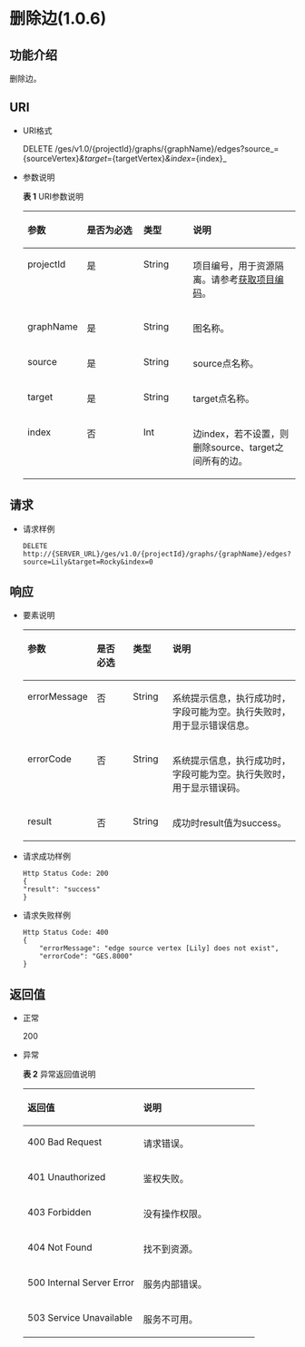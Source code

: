 # 删除边\(1.0.6\)<a name="ges_03_0055"></a>

## 功能介绍<a name="section2962849195032"></a>

删除边。

## URI<a name="section12433616195032"></a>

-   URI格式

    DELETE /ges/v1.0/\{projectId\}/graphs/\{graphName\}/edges?source_=\{sourceVertex\}_&target_=\{targetVertex\}_&index=_\{index\}_


-   参数说明

    **表 1**  URI参数说明

    <a name="table61815032195115"></a>
    <table><thead align="left"><tr id="row3368360195115"><th class="cellrowborder" valign="top" width="19.139999999999997%" id="mcps1.2.5.1.1"><p id="p59635550195123"><a name="p59635550195123"></a><a name="p59635550195123"></a>参数</p>
    </th>
    <th class="cellrowborder" valign="top" width="21.65%" id="mcps1.2.5.1.2"><p id="p65750220195123"><a name="p65750220195123"></a><a name="p65750220195123"></a>是否为必选</p>
    </th>
    <th class="cellrowborder" valign="top" width="18.509999999999998%" id="mcps1.2.5.1.3"><p id="p24167570195123"><a name="p24167570195123"></a><a name="p24167570195123"></a>类型</p>
    </th>
    <th class="cellrowborder" valign="top" width="40.699999999999996%" id="mcps1.2.5.1.4"><p id="p11416153195123"><a name="p11416153195123"></a><a name="p11416153195123"></a>说明</p>
    </th>
    </tr>
    </thead>
    <tbody><tr id="row58432336195115"><td class="cellrowborder" valign="top" width="19.139999999999997%" headers="mcps1.2.5.1.1 "><p id="p7890184195123"><a name="p7890184195123"></a><a name="p7890184195123"></a>projectId</p>
    </td>
    <td class="cellrowborder" valign="top" width="21.65%" headers="mcps1.2.5.1.2 "><p id="p35125185195123"><a name="p35125185195123"></a><a name="p35125185195123"></a>是</p>
    </td>
    <td class="cellrowborder" valign="top" width="18.509999999999998%" headers="mcps1.2.5.1.3 "><p id="p26567706195123"><a name="p26567706195123"></a><a name="p26567706195123"></a>String</p>
    </td>
    <td class="cellrowborder" valign="top" width="40.699999999999996%" headers="mcps1.2.5.1.4 "><p id="p4500539195123"><a name="p4500539195123"></a><a name="p4500539195123"></a>项目编号，用于资源隔离。请参考<a href="获取项目编码-2.md">获取项目编码</a>。</p>
    </td>
    </tr>
    <tr id="row64613726195115"><td class="cellrowborder" valign="top" width="19.139999999999997%" headers="mcps1.2.5.1.1 "><p id="p59667767195123"><a name="p59667767195123"></a><a name="p59667767195123"></a>graphName</p>
    </td>
    <td class="cellrowborder" valign="top" width="21.65%" headers="mcps1.2.5.1.2 "><p id="p1250997195123"><a name="p1250997195123"></a><a name="p1250997195123"></a>是</p>
    </td>
    <td class="cellrowborder" valign="top" width="18.509999999999998%" headers="mcps1.2.5.1.3 "><p id="p34221943195123"><a name="p34221943195123"></a><a name="p34221943195123"></a>String</p>
    </td>
    <td class="cellrowborder" valign="top" width="40.699999999999996%" headers="mcps1.2.5.1.4 "><p id="p20514022195123"><a name="p20514022195123"></a><a name="p20514022195123"></a>图名称。</p>
    </td>
    </tr>
    <tr id="row14131105195115"><td class="cellrowborder" valign="top" width="19.139999999999997%" headers="mcps1.2.5.1.1 "><p id="p56554550195123"><a name="p56554550195123"></a><a name="p56554550195123"></a>source</p>
    </td>
    <td class="cellrowborder" valign="top" width="21.65%" headers="mcps1.2.5.1.2 "><p id="p17515827195123"><a name="p17515827195123"></a><a name="p17515827195123"></a>是</p>
    </td>
    <td class="cellrowborder" valign="top" width="18.509999999999998%" headers="mcps1.2.5.1.3 "><p id="p9495864195123"><a name="p9495864195123"></a><a name="p9495864195123"></a>String</p>
    </td>
    <td class="cellrowborder" valign="top" width="40.699999999999996%" headers="mcps1.2.5.1.4 "><p id="p30967534195123"><a name="p30967534195123"></a><a name="p30967534195123"></a>source点名称。</p>
    </td>
    </tr>
    <tr id="row57391147195115"><td class="cellrowborder" valign="top" width="19.139999999999997%" headers="mcps1.2.5.1.1 "><p id="p26754404195123"><a name="p26754404195123"></a><a name="p26754404195123"></a>target</p>
    </td>
    <td class="cellrowborder" valign="top" width="21.65%" headers="mcps1.2.5.1.2 "><p id="p19623147195123"><a name="p19623147195123"></a><a name="p19623147195123"></a>是</p>
    </td>
    <td class="cellrowborder" valign="top" width="18.509999999999998%" headers="mcps1.2.5.1.3 "><p id="p45971037195123"><a name="p45971037195123"></a><a name="p45971037195123"></a>String</p>
    </td>
    <td class="cellrowborder" valign="top" width="40.699999999999996%" headers="mcps1.2.5.1.4 "><p id="p32666532195123"><a name="p32666532195123"></a><a name="p32666532195123"></a>target点名称。</p>
    </td>
    </tr>
    <tr id="row50172627195115"><td class="cellrowborder" valign="top" width="19.139999999999997%" headers="mcps1.2.5.1.1 "><p id="p57364588195123"><a name="p57364588195123"></a><a name="p57364588195123"></a>index</p>
    </td>
    <td class="cellrowborder" valign="top" width="21.65%" headers="mcps1.2.5.1.2 "><p id="p16020053195123"><a name="p16020053195123"></a><a name="p16020053195123"></a>否</p>
    </td>
    <td class="cellrowborder" valign="top" width="18.509999999999998%" headers="mcps1.2.5.1.3 "><p id="p22555951195123"><a name="p22555951195123"></a><a name="p22555951195123"></a>Int</p>
    </td>
    <td class="cellrowborder" valign="top" width="40.699999999999996%" headers="mcps1.2.5.1.4 "><p id="p15092770195123"><a name="p15092770195123"></a><a name="p15092770195123"></a>边index，若不设置，则删除source、target之间所有的边。</p>
    </td>
    </tr>
    </tbody>
    </table>


## 请求<a name="section62880805195032"></a>

-   请求样例

    ```
    DELETE http://{SERVER_URL}/ges/v1.0/{projectId}/graphs/{graphName}/edges?source=Lily&target=Rocky&index=0
    ```


## 响应<a name="section62834626195032"></a>

-   要素说明

    <a name="table8231697195032"></a>
    <table><thead align="left"><tr id="row54082037195032"><th class="cellrowborder" valign="top" width="16%" id="mcps1.1.5.1.1"><p id="p18568906195032"><a name="p18568906195032"></a><a name="p18568906195032"></a>参数</p>
    </th>
    <th class="cellrowborder" valign="top" width="15%" id="mcps1.1.5.1.2"><p id="p27686440195032"><a name="p27686440195032"></a><a name="p27686440195032"></a>是否必选</p>
    </th>
    <th class="cellrowborder" valign="top" width="15%" id="mcps1.1.5.1.3"><p id="p28009142195032"><a name="p28009142195032"></a><a name="p28009142195032"></a>类型</p>
    </th>
    <th class="cellrowborder" valign="top" width="54%" id="mcps1.1.5.1.4"><p id="p54147996195032"><a name="p54147996195032"></a><a name="p54147996195032"></a>说明</p>
    </th>
    </tr>
    </thead>
    <tbody><tr id="row23911555195032"><td class="cellrowborder" valign="top" width="16%" headers="mcps1.1.5.1.1 "><p id="p57787794195032"><a name="p57787794195032"></a><a name="p57787794195032"></a>errorMessage</p>
    </td>
    <td class="cellrowborder" valign="top" width="15%" headers="mcps1.1.5.1.2 "><p id="p50299762195032"><a name="p50299762195032"></a><a name="p50299762195032"></a>否</p>
    </td>
    <td class="cellrowborder" valign="top" width="15%" headers="mcps1.1.5.1.3 "><p id="p47748939195032"><a name="p47748939195032"></a><a name="p47748939195032"></a>String</p>
    </td>
    <td class="cellrowborder" valign="top" width="54%" headers="mcps1.1.5.1.4 "><p id="p42458820195032"><a name="p42458820195032"></a><a name="p42458820195032"></a>系统提示信息，执行成功时，字段可能为空。执行失败时，用于显示错误信息。</p>
    </td>
    </tr>
    <tr id="row46585060195032"><td class="cellrowborder" valign="top" width="16%" headers="mcps1.1.5.1.1 "><p id="p15293488195032"><a name="p15293488195032"></a><a name="p15293488195032"></a>errorCode</p>
    </td>
    <td class="cellrowborder" valign="top" width="15%" headers="mcps1.1.5.1.2 "><p id="p30813041195032"><a name="p30813041195032"></a><a name="p30813041195032"></a>否</p>
    </td>
    <td class="cellrowborder" valign="top" width="15%" headers="mcps1.1.5.1.3 "><p id="p12828431195032"><a name="p12828431195032"></a><a name="p12828431195032"></a>String</p>
    </td>
    <td class="cellrowborder" valign="top" width="54%" headers="mcps1.1.5.1.4 "><p id="p32470001195032"><a name="p32470001195032"></a><a name="p32470001195032"></a>系统提示信息，执行成功时，字段可能为空。执行失败时，用于显示错误码。</p>
    </td>
    </tr>
    <tr id="row23794560195032"><td class="cellrowborder" valign="top" width="16%" headers="mcps1.1.5.1.1 "><p id="p48311171195032"><a name="p48311171195032"></a><a name="p48311171195032"></a>result</p>
    </td>
    <td class="cellrowborder" valign="top" width="15%" headers="mcps1.1.5.1.2 "><p id="p20890816195032"><a name="p20890816195032"></a><a name="p20890816195032"></a>否</p>
    </td>
    <td class="cellrowborder" valign="top" width="15%" headers="mcps1.1.5.1.3 "><p id="p14434525195032"><a name="p14434525195032"></a><a name="p14434525195032"></a>String</p>
    </td>
    <td class="cellrowborder" valign="top" width="54%" headers="mcps1.1.5.1.4 "><p id="p28345858195032"><a name="p28345858195032"></a><a name="p28345858195032"></a>成功时result值为success。</p>
    </td>
    </tr>
    </tbody>
    </table>

-   请求成功样例

    ```
    Http Status Code: 200
    {
    "result": "success"
    }
    ```

-   请求失败样例

    ```
    Http Status Code: 400
    {
        "errorMessage": "edge source vertex [Lily] does not exist",
        "errorCode": "GES.8000"
    }
    ```


## 返回值<a name="section66818645195032"></a>

-   正常

    200

-   异常

    **表 2**  异常返回值说明

    <a name="table2984752518246"></a>
    <table><thead align="left"><tr id="row1211940418246"><th class="cellrowborder" valign="top" width="50%" id="mcps1.2.3.1.1"><p id="p3980654218254"><a name="p3980654218254"></a><a name="p3980654218254"></a>返回值</p>
    </th>
    <th class="cellrowborder" valign="top" width="50%" id="mcps1.2.3.1.2"><p id="p310447318254"><a name="p310447318254"></a><a name="p310447318254"></a>说明</p>
    </th>
    </tr>
    </thead>
    <tbody><tr id="row4240912018246"><td class="cellrowborder" valign="top" width="50%" headers="mcps1.2.3.1.1 "><p id="p3446280418254"><a name="p3446280418254"></a><a name="p3446280418254"></a>400 Bad Request</p>
    </td>
    <td class="cellrowborder" valign="top" width="50%" headers="mcps1.2.3.1.2 "><p id="p4002370018254"><a name="p4002370018254"></a><a name="p4002370018254"></a>请求错误。</p>
    </td>
    </tr>
    <tr id="row4888805618246"><td class="cellrowborder" valign="top" width="50%" headers="mcps1.2.3.1.1 "><p id="p5203043918254"><a name="p5203043918254"></a><a name="p5203043918254"></a>401 Unauthorized</p>
    </td>
    <td class="cellrowborder" valign="top" width="50%" headers="mcps1.2.3.1.2 "><p id="p5371601718254"><a name="p5371601718254"></a><a name="p5371601718254"></a>鉴权失败。</p>
    </td>
    </tr>
    <tr id="row3592872518246"><td class="cellrowborder" valign="top" width="50%" headers="mcps1.2.3.1.1 "><p id="p3450921718254"><a name="p3450921718254"></a><a name="p3450921718254"></a>403 Forbidden</p>
    </td>
    <td class="cellrowborder" valign="top" width="50%" headers="mcps1.2.3.1.2 "><p id="p4378321618254"><a name="p4378321618254"></a><a name="p4378321618254"></a>没有操作权限。</p>
    </td>
    </tr>
    <tr id="row4281759818246"><td class="cellrowborder" valign="top" width="50%" headers="mcps1.2.3.1.1 "><p id="p4125438418254"><a name="p4125438418254"></a><a name="p4125438418254"></a>404 Not Found</p>
    </td>
    <td class="cellrowborder" valign="top" width="50%" headers="mcps1.2.3.1.2 "><p id="p5327079718254"><a name="p5327079718254"></a><a name="p5327079718254"></a>找不到资源。</p>
    </td>
    </tr>
    <tr id="row994303918246"><td class="cellrowborder" valign="top" width="50%" headers="mcps1.2.3.1.1 "><p id="p4548781618254"><a name="p4548781618254"></a><a name="p4548781618254"></a>500 Internal Server Error</p>
    </td>
    <td class="cellrowborder" valign="top" width="50%" headers="mcps1.2.3.1.2 "><p id="p6063444518254"><a name="p6063444518254"></a><a name="p6063444518254"></a>服务内部错误。</p>
    </td>
    </tr>
    <tr id="row5822219018246"><td class="cellrowborder" valign="top" width="50%" headers="mcps1.2.3.1.1 "><p id="p4487805318254"><a name="p4487805318254"></a><a name="p4487805318254"></a>503 Service Unavailable</p>
    </td>
    <td class="cellrowborder" valign="top" width="50%" headers="mcps1.2.3.1.2 "><p id="p1124370918254"><a name="p1124370918254"></a><a name="p1124370918254"></a>服务不可用。</p>
    </td>
    </tr>
    </tbody>
    </table>


